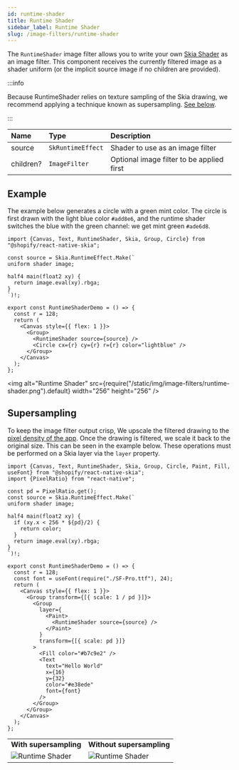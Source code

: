 ```yaml
---
id: runtime-shader
title: Runtime Shader
sidebar_label: Runtime Shader
slug: /image-filters/runtime-shader
---
```


The `RuntimeShader` image filter allows you to write your own [Skia Shader](/docs/shaders/overview) as an image filter.
This component receives the currently filtered image as a shader uniform (or the implicit source image if no children are provided).

:::info

Because RuntimeShader relies on texture sampling of the Skia drawing, we recommend applying a technique known as supersampling. [See below](#supersampling).

:::


| Name      | Type              |  Description                     |
|:----------|:------------------|:---------------------------------|
| source    | `SkRuntimeEffect` | Shader to use as an image filter |
| children? | `ImageFilter`   | Optional image filter to be applied first |


## Example

The example below generates a circle with a green mint color.
The circle is first drawn with the light blue color `#add8e6`, and the runtime shader switches the blue with the green channel: we get mint green `#ade6d8`.

```tsx twoslash
import {Canvas, Text, RuntimeShader, Skia, Group, Circle} from "@shopify/react-native-skia";

const source = Skia.RuntimeEffect.Make(`
uniform shader image;

half4 main(float2 xy) {
  return image.eval(xy).rbga;
}
`)!;

export const RuntimeShaderDemo = () => {
  const r = 128;
  return (
    <Canvas style={{ flex: 1 }}>
      <Group>
        <RuntimeShader source={source} />
        <Circle cx={r} cy={r} r={r} color="lightblue" />
      </Group>
    </Canvas>
  );
};
```

<img alt="Runtime Shader" src={require("/static/img/image-filters/runtime-shader.png").default} width="256" height="256" />

## Supersampling

To keep the image filter output crisp, We upscale the filtered drawing to the [pixel density of the app](https://reactnative.dev/docs/pixelratio). Once the drawing is filtered, we scale it back to the original size. This can be seen in the example below. These operations must be performed on a Skia layer via the `layer` property.

```tsx twoslash
import {Canvas, Text, RuntimeShader, Skia, Group, Circle, Paint, Fill, useFont} from "@shopify/react-native-skia";
import {PixelRatio} from "react-native";

const pd = PixelRatio.get();
const source = Skia.RuntimeEffect.Make(`
uniform shader image;

half4 main(float2 xy) {
  if (xy.x < 256 * ${pd}/2) {
    return color;
  }
  return image.eval(xy).rbga;
}
`)!;

export const RuntimeShaderDemo = () => {
  const r = 128;
  const font = useFont(require("./SF-Pro.ttf"), 24);
  return (
    <Canvas style={{ flex: 1 }}>
      <Group transform={[{ scale: 1 / pd }]}>
        <Group
          layer={
            <Paint>
              <RuntimeShader source={source} />
            </Paint>
          }
          transform={[{ scale: pd }]}
        >
          <Fill color="#b7c9e2" />
          <Text
            text="Hello World"
            x={16}
            y={32}
            color="#e38ede"
            font={font}
          />
        </Group>
      </Group>
    </Canvas>
  );
};
```

<table style={{ width: '100%' }}>
    <tr>
      <td><b>With supersampling</b></td>
      <td><b>Without supersampling</b></td>
    </tr>
    <tr>
        <td style={{ textAlign: 'left', width: '50%' }}>
          <div style={{ overflow: 'hidden', height: 100 }}>
          <img
            alt="Runtime Shader" 
            src={require("/static/img/runtime-shader/with-supersampling.png").default}
            style={{ width: 512, height: 512 }}
          />
          </div>
        </td>
        <td style={{ textAlign: 'right', width: '50%' }}>
          <div style={{ overflow: 'hidden', height: 100 }}>
          <img
            alt="Runtime Shader"
            src={require("/static/img/runtime-shader/without-supersampling.png").default}
            style={{ width: 512, height: 512 }}
          />
          </div>
        </td>
    </tr>
</table>
